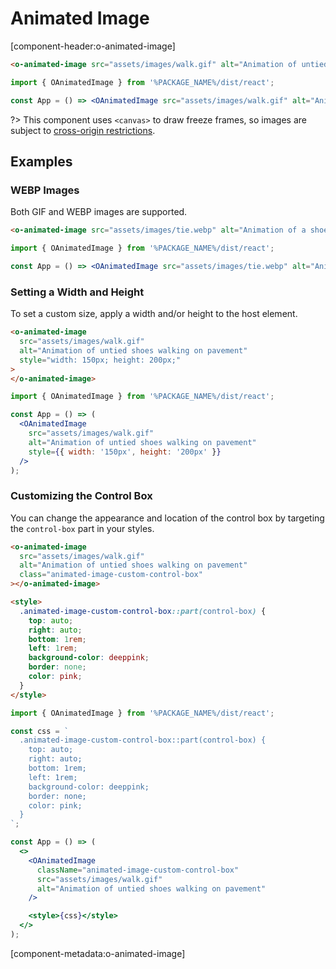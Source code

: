 # Animated Image

[component-header:o-animated-image]

```html preview
<o-animated-image src="assets/images/walk.gif" alt="Animation of untied shoes walking on pavement"></o-animated-image>
```

```jsx react
import { OAnimatedImage } from '%PACKAGE_NAME%/dist/react';

const App = () => <OAnimatedImage src="assets/images/walk.gif" alt="Animation of untied shoes walking on pavement" />;
```

?> This component uses `<canvas>` to draw freeze frames, so images are subject to [cross-origin restrictions](https://developer.mozilla.org/en-US/docs/Web/HTML/CORS_enabled_image).

## Examples

### WEBP Images

Both GIF and WEBP images are supported.

```html preview
<o-animated-image src="assets/images/tie.webp" alt="Animation of a shoe being tied"></o-animated-image>
```

```jsx react
import { OAnimatedImage } from '%PACKAGE_NAME%/dist/react';

const App = () => <OAnimatedImage src="assets/images/tie.webp" alt="Animation of a shoe being tied" />;
```

### Setting a Width and Height

To set a custom size, apply a width and/or height to the host element.

```html preview
<o-animated-image
  src="assets/images/walk.gif"
  alt="Animation of untied shoes walking on pavement"
  style="width: 150px; height: 200px;"
>
</o-animated-image>
```

```jsx react
import { OAnimatedImage } from '%PACKAGE_NAME%/dist/react';

const App = () => (
  <OAnimatedImage
    src="assets/images/walk.gif"
    alt="Animation of untied shoes walking on pavement"
    style={{ width: '150px', height: '200px' }}
  />
);
```

### Customizing the Control Box

You can change the appearance and location of the control box by targeting the `control-box` part in your styles.

```html preview
<o-animated-image
  src="assets/images/walk.gif"
  alt="Animation of untied shoes walking on pavement"
  class="animated-image-custom-control-box"
></o-animated-image>

<style>
  .animated-image-custom-control-box::part(control-box) {
    top: auto;
    right: auto;
    bottom: 1rem;
    left: 1rem;
    background-color: deeppink;
    border: none;
    color: pink;
  }
</style>
```

```jsx react
import { OAnimatedImage } from '%PACKAGE_NAME%/dist/react';

const css = `
  .animated-image-custom-control-box::part(control-box) {
    top: auto;
    right: auto;
    bottom: 1rem;
    left: 1rem;
    background-color: deeppink;
    border: none;
    color: pink;
  }
`;

const App = () => (
  <>
    <OAnimatedImage
      className="animated-image-custom-control-box"
      src="assets/images/walk.gif"
      alt="Animation of untied shoes walking on pavement"
    />

    <style>{css}</style>
  </>
);
```

[component-metadata:o-animated-image]
